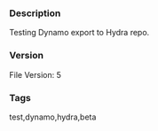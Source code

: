 ### Description
Testing Dynamo export to Hydra repo.
### Version
File Version: 5
### Tags
test,dynamo,hydra,beta